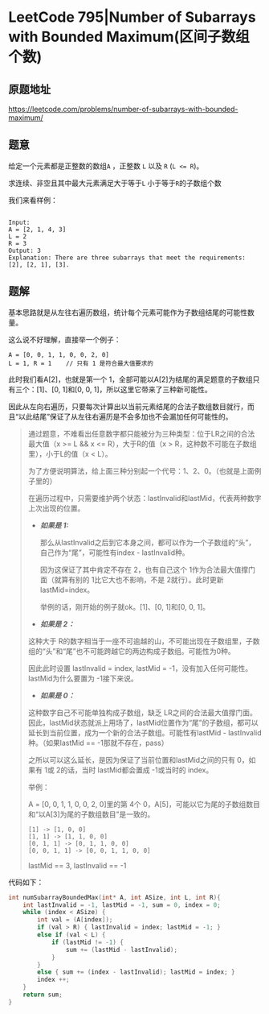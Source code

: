 # LeetCode 795|Number of Subarrays with Bounded Maximum(区间子数组个数)

## 原题地址

<https://leetcode.com/problems/number-of-subarrays-with-bounded-maximum/>

## 题意

给定一个元素都是正整数的数组`A` ，正整数 `L` 以及 `R` (`L <= R`)。

求连续、非空且其中最大元素满足大于等于`L` 小于等于`R`的子数组个数

我们来看样例：

```

Input: 
A = [2, 1, 4, 3]
L = 2
R = 3
Output: 3
Explanation: There are three subarrays that meet the requirements: [2], [2, 1], [3].
```



## 题解

基本思路就是从左往右遍历数组，统计每个元素可能作为子数组结尾的可能性数量。

这么说不好理解，直接举一个例子：

~~~
A = [0, 0, 1, 1, 0, 0, 2, 0]
L = 1, R = 1    // 只有 1 是符合最大值要求的
~~~

此时我们看A[2]，也就是第一个 1，全部可能以A[2]为结尾的满足题意的子数组只有三个：[1]、[0, 1]和[0, 0, 1]，所以这里它带来了三种新可能性。

因此从左向右遍历，只要每次计算出以当前元素结尾的合法子数组数目就行，而且“以此结尾”保证了从左往右遍历是不会多加也不会漏加任何可能性的。

> 通过题意，不难看出任意数字都只能被分为三种类型：位于LR之间的合法最大值（x >= L && x <= R），大于R的值（x > R，这种数不可能在子数组里），小于L的值（x < L）。
>
> 为了方便说明算法，给上面三种分别起一个代号：1、2、0。（也就是上面例子里的）
>
> 在遍历过程中，只需要维护两个状态：lastInvalid和lastMid，代表两种数字上次出现的位置。
>
> + ***如果是 1:***
>
>   那么从lastInvalid之后到它本身之间，都可以作为一个子数组的“头”，自己作为“尾”，可能性有index - lastInvalid种。
>
>   因为这保证了其中肯定不存在 2，也有自己这个 1作为合法最大值撑门面（就算有别的 1比它大也不影响，不是 2就行）。此时更新lastMid=index。
>
>   举例的话，刚开始的例子就ok。[1]、[0, 1]和[0, 0, 1]。
>
>   
>
> + ***如果是 2：***
>
> 这种大于 R的数字相当于一座不可逾越的山，不可能出现在子数组里，子数组的“头”和“尾”也不可能跨越它的两边构成子数组。可能性为0种。
>
> 因此此时设置 lastInvalid = index, lastMid = -1，没有加入任何可能性。lastMid为什么要置为 -1接下来说。
> 
>
> + ***如果是 0：***
>
> 这种数字自己不可能单独构成子数组，缺乏 LR之间的合法最大值撑门面。因此，lastMid状态就派上用场了，lastMid位置作为“尾”的子数组，都可以延长到当前位置，成为一个新的合法子数组。可能性有lastMid - lastInvalid种。（如果lastMid == -1那就不存在，pass）
>
> 之所以可以这么延长，是因为保证了当前位置和lastMid之间的只有 0，如果有 1或 2的话，当时 lastMid都会置成 -1或当时的 index。
>
> 举例：
>
> A = [0, 0, 1, 1, 0, 0, 2, 0]里的第 4个 0，A[5]，可能以它为尾的子数组数目和“以A[3]为尾的子数组数目”是一致的。
>
>     [1] -> [1, 0, 0]
>     [1, 1] -> [1, 1, 0, 0]
>     [0, 1, 1] -> [0, 1, 1, 0, 0]
>     [0, 0, 1, 1] -> [0, 0, 1, 1, 0, 0]
>
> lastMid == 3, lastInvalid == -1
>
> 

代码如下：

~~~C
int numSubarrayBoundedMax(int* A, int ASize, int L, int R){
    int lastInvalid = -1, lastMid = -1, sum = 0, index = 0;
    while (index < ASize) {
        int val = (A[index]);
        if (val > R) { lastInvalid = index; lastMid = -1; }
        else if (val < L) {
            if (lastMid != -1) {
                sum += (lastMid - lastInvalid);
            }
        }
        else { sum += (index - lastInvalid); lastMid = index; }
        index ++;
    }
    return sum;
}

~~~

